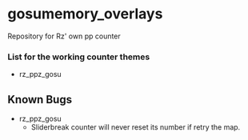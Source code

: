 # gosumemory_overlays
Repository for Rz' own pp counter
### List for the working counter themes
- rz_ppz_gosu
## Known Bugs
- rz_ppz_gosu
  - Sliderbreak counter will never reset its number if retry the map.
